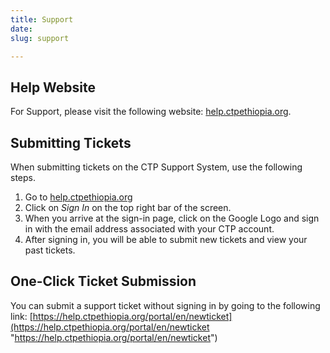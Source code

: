 ```yaml
---
title: Support
date: 
slug: support

---
```

## Help Website

For Support, please visit the following website: [help.ctpethiopia.org](https://help.ctpethiopia.org "Support").

## Submitting Tickets

When submitting tickets on the CTP Support System, use the following steps.

1. Go to [help.ctpethiopia.org](https://help.ctpethiopia.org/ "CTP Help")
2. Click on _Sign In_ on the top right bar of the screen.
3. When you arrive at the sign-in page, click on the Google Logo and sign in with the email address associated with your CTP account.
4. After signing in, you will be able to submit new tickets and view your past tickets.

## One-Click Ticket Submission

You can submit a support ticket without signing in by going to the following link: [https://help.ctpethiopia.org/portal/en/newticket](https://help.ctpethiopia.org/portal/en/newticket "https://help.ctpethiopia.org/portal/en/newticket")